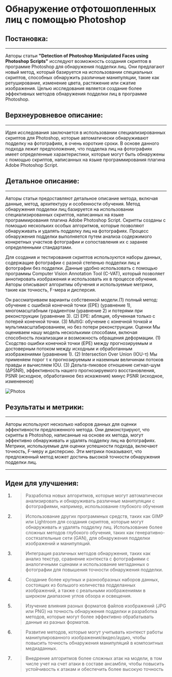 # Обнаружение отфотошопленных лиц с помощью Photoshop

## Постановка:
---
Авторы статьи **"Detection of Photoshop Manipulated Faces using Photoshop Scripts"** исследуют возможность создания скриптов в программе Photoshop для обнаружения подделки лиц. Они предлагают новый метод, который базируется на использовании специальных скриптов, способных обнаружить различные манипуляции, такие как ретуширование, изменение цвета, растяжение или сжатие изображения. Целью исследования является создание более эффективных методов обнаружения подделки лиц в программе Photoshop.


## Верхнеуровневое описание:
---
Идея исследования заключается в использовании специализированных скриптов для Photoshop, которые автоматически обнаруживают подделку на фотографиях, в очень короткие сроки. В основе данного подхода лежит предположение, что подделка лиц на фотографиях имеет определенные характеристики, которые могут быть обнаружены с помощью скриптов, написанных на языке программирования плагина Adobe Photoshop Script.

## Детальное описание:
---
Авторы статьи предоставляют детальное описание метода, включая данные, метод, архитектуру и особенности обучения. Метод обнаружения подделки лиц базируется на использовании специализированных скриптов, написанных на языке программирования плагина Adobe Photoshop Script. Скрипты созданы с помощью нескольких особых алгоритмов, которые позволяют обнаруживать и удалять подделку лиц на фотографиях. Процесс обнаружения подделки выполняется путем анализа содержимого конкретных участков фотографии и сопоставления их с заранее определенными стандартами.

Для создания и тестирования скриптов используются наборы данных, содержащие фотографии с разной степенью подделки лиц и фотографии без подделки. Данные удобно использовать с помощью программы Computer Vision Annotation Tool (C-VAT), который позволяет аннотировать изображения и использовать их в процессе обучения. Авторы описывают алгоритмы обучения и используемые метрики, такие как точность, F-мера и дисперсия.

Он рассматриваем варианты собственной модели.(1)  полный метод: обучение с ошибкой конечной точки (EPE) (уравнение 1), многомасштабным градиентом (уравнение 2) и потерями при реконструкции (уравнение 3). (2) EPE: абляция, обученная только с потерей конечной точки. (3) MultiG: обучение с конечной точкой и мультимасштабированием, но без потери реконструкции. Оценки Мы оцениваем нашу модель несколькими способами, включая способность локализации и возможность обращения деформации. (1) Сходство ошибки конечной точки (EPE) между прогнозируемым и достоверным потоком между исходным и обработанным изображениями (уравнение 1). (2) Intersection Over Union (IOU-τ) Мы применяем порог τ к прогнозируемым и наземным величинам потоков правды и вычисляем IOU. (3) Дельта-пиковое отношение сигнал-шум (∆PSNR), эффективность нашего прогнозируемого восстановления, PSNR (исходное, обработанное без искажения) минус PSNR (исходное, измененное)

![Photos](/Desktop/Photos.png "Подпись под картинкой")


## Результаты и метрики:
---
Авторы используют несколько наборов данных для оценки эффективности предложенного метода. Они демонстрируют, что скрипты в Photoshop, написанные на основе их метода, могут эффективно обнаруживать и удалять подделку лиц на фотографиях. Метрики, используемые для оценки успешности подхода, включают точность, F-меру и дисперсию. Эти метрики показывают, что предложенный метод может достичь высокой точности обнаружения подделки лиц.

***
## Идеи для улучшения:
1. >Разработка новых алгоритмов, которые могут автоматически анализировать и обнаруживать различные манипуляции с фотографиями, например, использование глубокого обучения
2. >Использование других программных средств, таких как GIMP или Lightroom для создания скриптов, которые могут обнаруживать и удалять подделку лиц.
 Использование более сложных методов глубокого обучения, таких как генеративно-состязательные сети (GAN), для обнаружения подделки изображений и манипуляций.
3. >Интеграция различных методов обнаружения, таких как анализ текстур, сравнение контекста с фотографиями с аналогичными сценами и использование метаданных о фотографии для повышения точности обнаружения подделки.
4. >Создание более крупных и разнообразных наборов данных, состоящих из большого количества подделанных изображений, а также с реальными изображениями в широком диапазоне углов обзора и освещения. 
5. >Изучение влияния разных форматов файлов изображений (JPG или PNG) на точность обнаружения подделки и разработка методов, которые могут более эффективно обрабатывать данные из разных форматов.
6. >Развитие методов, которые могут учитывать контекст работы манипулированного изображения/видео/аудио, чтобы повысить точность обнаружения манипуляций в композитных медиаданных. 
7. >Внедрение алгоритмов более сложных атак на модели, в том числе учет на счет атаки в составе ансамбля, чтобы повысить устойчивость к атакам и обеспечить более высокую точность